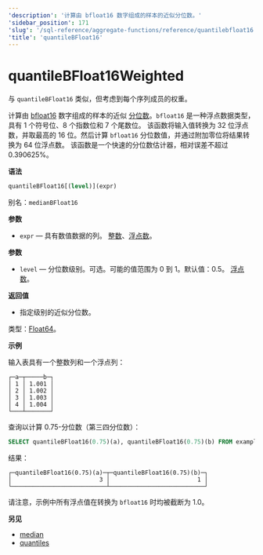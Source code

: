 ```yaml
---
'description': '计算由 bfloat16 数字组成的样本的近似分位数。'
'sidebar_position': 171
'slug': '/sql-reference/aggregate-functions/reference/quantilebfloat16'
'title': 'quantileBFloat16'
---
```



# quantileBFloat16Weighted

与 `quantileBFloat16` 类似，但考虑到每个序列成员的权重。

计算由 [bfloat16](https://en.wikipedia.org/wiki/Bfloat16_floating-point_format) 数字组成的样本的近似 [分位数](https://en.wikipedia.org/wiki/Quantile)。`bfloat16` 是一种浮点数据类型，具有 1 个符号位、8 个指数位和 7 个尾数位。
该函数将输入值转换为 32 位浮点数，并取最高的 16 位。然后计算 `bfloat16` 分位数值，并通过附加零位将结果转换为 64 位浮点数。
该函数是一个快速的分位数估计器，相对误差不超过 0.390625%。

**语法**

```sql
quantileBFloat16[(level)](expr)
```

别名：`medianBFloat16`

**参数**

- `expr` — 具有数值数据的列。 [整数](../../../sql-reference/data-types/int-uint.md)、[浮点数](../../../sql-reference/data-types/float.md)。

**参数**

- `level` — 分位数级别。可选。可能的值范围为 0 到 1。默认值：0.5。 [浮点数](../../../sql-reference/data-types/float.md)。

**返回值**

- 指定级别的近似分位数。

类型：[Float64](/sql-reference/data-types/float)。

**示例**

输入表具有一个整数列和一个浮点列：

```text
┌─a─┬─────b─┐
│ 1 │ 1.001 │
│ 2 │ 1.002 │
│ 3 │ 1.003 │
│ 4 │ 1.004 │
└───┴───────┘
```

查询以计算 0.75-分位数（第三四分位数）：

```sql
SELECT quantileBFloat16(0.75)(a), quantileBFloat16(0.75)(b) FROM example_table;
```

结果：

```text
┌─quantileBFloat16(0.75)(a)─┬─quantileBFloat16(0.75)(b)─┐
│                         3 │                         1 │
└───────────────────────────┴───────────────────────────┘
```
请注意，示例中所有浮点值在转换为 `bfloat16` 时均被截断为 1.0。

**另见**

- [median](/sql-reference/aggregate-functions/reference/median)
- [quantiles](../../../sql-reference/aggregate-functions/reference/quantiles.md#quantiles)
